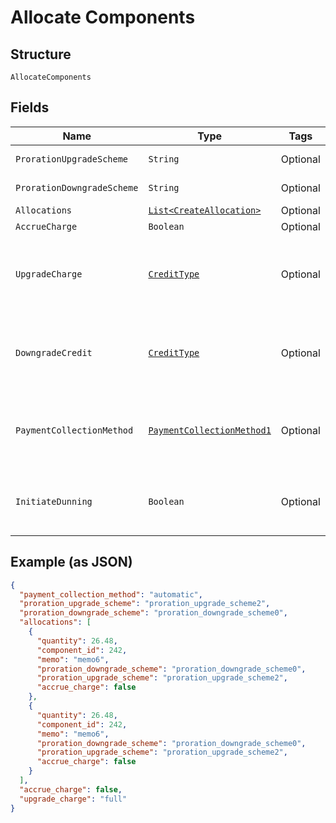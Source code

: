 
# Allocate Components

## Structure

`AllocateComponents`

## Fields

| Name | Type | Tags | Description | Getter | Setter |
|  --- | --- | --- | --- | --- | --- |
| `ProrationUpgradeScheme` | `String` | Optional | - | String getProrationUpgradeScheme() | setProrationUpgradeScheme(String prorationUpgradeScheme) |
| `ProrationDowngradeScheme` | `String` | Optional | - | String getProrationDowngradeScheme() | setProrationDowngradeScheme(String prorationDowngradeScheme) |
| `Allocations` | [`List<CreateAllocation>`](../../doc/models/create-allocation.md) | Optional | - | List<CreateAllocation> getAllocations() | setAllocations(List<CreateAllocation> allocations) |
| `AccrueCharge` | `Boolean` | Optional | - | Boolean getAccrueCharge() | setAccrueCharge(Boolean accrueCharge) |
| `UpgradeCharge` | [`CreditType`](../../doc/models/credit-type.md) | Optional | The type of credit to be created when upgrading/downgrading. Defaults to the component and then site setting if one is not provided.<br>Available values: `full`, `prorated`, `none`. | CreditType getUpgradeCharge() | setUpgradeCharge(CreditType upgradeCharge) |
| `DowngradeCredit` | [`CreditType`](../../doc/models/credit-type.md) | Optional | The type of credit to be created when upgrading/downgrading. Defaults to the component and then site setting if one is not provided.<br>Available values: `full`, `prorated`, `none`. | CreditType getDowngradeCredit() | setDowngradeCredit(CreditType downgradeCredit) |
| `PaymentCollectionMethod` | [`PaymentCollectionMethod1`](../../doc/models/payment-collection-method-1.md) | Optional | (Optional) If not passed, the allocation(s) will use the payment collection method on the subscription<br>**Default**: `PaymentCollectionMethod1.AUTOMATIC` | PaymentCollectionMethod1 getPaymentCollectionMethod() | setPaymentCollectionMethod(PaymentCollectionMethod1 paymentCollectionMethod) |
| `InitiateDunning` | `Boolean` | Optional | If true, if the immediate component payment fails, initiate dunning for the subscription.<br>Otherwise, leave the charges on the subscription to pay for at renewal. | Boolean getInitiateDunning() | setInitiateDunning(Boolean initiateDunning) |

## Example (as JSON)

```json
{
  "payment_collection_method": "automatic",
  "proration_upgrade_scheme": "proration_upgrade_scheme2",
  "proration_downgrade_scheme": "proration_downgrade_scheme0",
  "allocations": [
    {
      "quantity": 26.48,
      "component_id": 242,
      "memo": "memo6",
      "proration_downgrade_scheme": "proration_downgrade_scheme0",
      "proration_upgrade_scheme": "proration_upgrade_scheme2",
      "accrue_charge": false
    },
    {
      "quantity": 26.48,
      "component_id": 242,
      "memo": "memo6",
      "proration_downgrade_scheme": "proration_downgrade_scheme0",
      "proration_upgrade_scheme": "proration_upgrade_scheme2",
      "accrue_charge": false
    }
  ],
  "accrue_charge": false,
  "upgrade_charge": "full"
}
```

